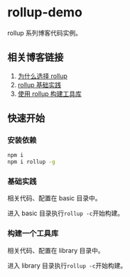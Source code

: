 # rollup-demo

rollup 系列博客代码实例。

## 相关博客链接

1. [为什么选择 rollup](https://xuwenchao.site/blogs/rollup-why.html)
2. [rollup 基础实践](https://xuwenchao.site/blogs/rollup-basic-practice.html)
3. [使用 rollup 构建工具库](https://xuwenchao.site/blogs/rollup-build-library.html)

## 快速开始

### 安装依赖

```sh
npm i
npm i rollup -g
```

### 基础实践

相关代码、配置在 basic 目录中。

进入 basic 目录执行`rollup -c`开始构建。

### 构建一个工具库

相关代码、配置在 library 目录中。

进入 library 目录执行`rollup -c`开始构建。
